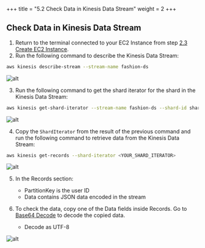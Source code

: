 +++
title = "5.2 Check Data in Kinesis Data Stream"
weight = 2
+++

## Check Data in Kinesis Data Stream

1. Return to the terminal connected to your EC2 Instance from step [2.3 Create EC2 Instance](../preparation/setup-ec2.md).
2. Run the following command to describe the Kinesis Data Stream:
```bash
aws kinesis describe-stream --stream-name fashion-ds
```
![alt](/images/test-connection/img_5.png)

3. Run the following command to get the shard iterator for the shard in the Kinesis Data Stream:
```bash
aws kinesis get-shard-iterator --stream-name fashion-ds --shard-id shardId-000000000000 --shard-iterator-type TRIM_HORIZON
```

![alt](/images/test-connection/img_6.png)

4. Copy the `ShardIterator` from the result of the previous command and run the following command to retrieve data from the Kinesis Data Stream:
```bash
aws kinesis get-records --shard-iterator <YOUR_SHARD_ITERATOR>
```
![alt](/images/test-connection/img_7.png)

5. In the Records section:
   - PartitionKey is the user ID
   - Data contains JSON data encoded in the stream

6. To check the data, copy one of the Data fields inside Records. Go to [Base64 Decode](https://www.base64decode.org/) to decode the copied data.
    - Decode as UTF-8

![alt](/images/test-connection/img_8.png)